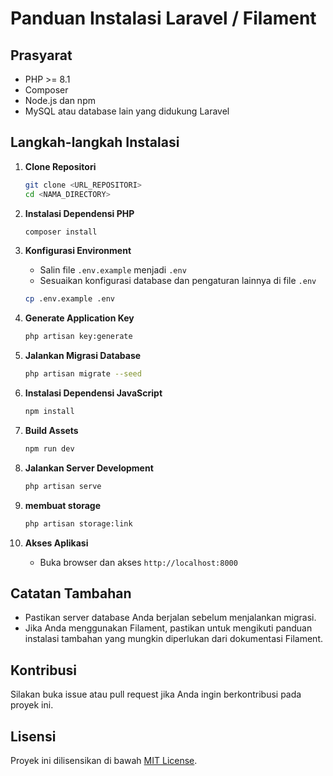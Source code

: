 
# Panduan Instalasi Laravel / Filament

## Prasyarat

-   PHP >= 8.1
-   Composer
-   Node.js dan npm
-   MySQL atau database lain yang didukung Laravel

## Langkah-langkah Instalasi

1. **Clone Repositori**

    ```bash
    git clone <URL_REPOSITORI>
    cd <NAMA_DIRECTORY>
    ```

2. **Instalasi Dependensi PHP**

    ```bash
    composer install
    ```

3. **Konfigurasi Environment**

    - Salin file `.env.example` menjadi `.env`
    - Sesuaikan konfigurasi database dan pengaturan lainnya di file `.env`

    ```bash
    cp .env.example .env
    ```

4. **Generate Application Key**

    ```bash
    php artisan key:generate
    ```

5. **Jalankan Migrasi Database**

    ```bash
    php artisan migrate --seed
    ```

6. **Instalasi Dependensi JavaScript**

    ```bash
    npm install
    ```

7. **Build Assets**

    ```bash
    npm run dev
    ```

8. **Jalankan Server Development**

    ```bash
    php artisan serve
    
    ```
9. **membuat storage**

    ```bash
    php artisan storage:link
    ```

10. **Akses Aplikasi**
    - Buka browser dan akses `http://localhost:8000`

## Catatan Tambahan

-   Pastikan server database Anda berjalan sebelum menjalankan migrasi.
-   Jika Anda menggunakan Filament, pastikan untuk mengikuti panduan instalasi tambahan yang mungkin diperlukan dari dokumentasi Filament.

## Kontribusi

Silakan buka issue atau pull request jika Anda ingin berkontribusi pada proyek ini.

## Lisensi

Proyek ini dilisensikan di bawah [MIT License](https://opensource.org/licenses/MIT).
